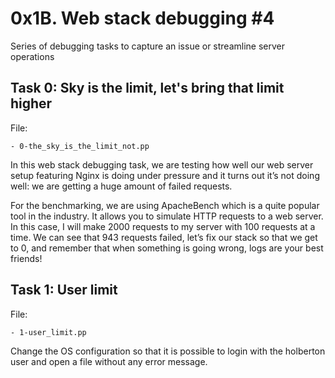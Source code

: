 # 0x1B. Web stack debugging #4

Series of debugging tasks to capture an issue or streamline server operations

## Task 0: Sky is the limit, let's bring that limit higher

File:

	- 0-the_sky_is_the_limit_not.pp
In this web stack debugging task, we are testing how well our web server setup featuring Nginx is doing under pressure and it turns out it’s not doing well: we are getting a huge amount of failed requests.

For the benchmarking, we are using ApacheBench which is a quite popular tool in the industry. It allows you to simulate HTTP requests to a web server. In this case, I will make 2000 requests to my server with 100 requests at a time. We can see that 943 requests failed, let’s fix our stack so that we get to 0, and remember that when something is going wrong, logs are your best friends!


## Task 1: User limit

File: 

	- 1-user_limit.pp
Change the OS configuration so that it is possible to login with the holberton user and open a file without any error message.
